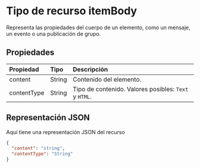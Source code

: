 # <a name="itembody-resource-type"></a>Tipo de recurso itemBody

Representa las propiedades del cuerpo de un elemento, como un mensaje, un evento o una publicación de grupo.

## <a name="properties"></a>Propiedades
| Propiedad     | Tipo   |Descripción|
|:---------------|:--------|:----------|
|content|String|Contenido del elemento.|
|contentType|String|Tipo de contenido. Valores posibles: `Text` y `HTML`.|

## <a name="json-representation"></a>Representación JSON

Aquí tiene una representación JSON del recurso

<!-- {
  "blockType": "resource",
  "optionalProperties": [

  ],
  "@odata.type": "microsoft.graph.itemBody"
}-->

```json
{
  "content": "string",
  "contentType": "String"
}

```

<!-- uuid: 8fcb5dbc-d5aa-4681-8e31-b001d5168d79
2015-10-25 14:57:30 UTC -->
<!-- {
  "type": "#page.annotation",
  "description": "itemBody resource",
  "keywords": "",
  "section": "documentation",
  "tocPath": ""
}-->
